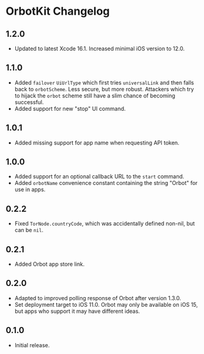 #  OrbotKit Changelog

## 1.2.0
- Updated to latest Xcode 16.1. Increased minimal iOS version to 12.0.

## 1.1.0
- Added `failover` `UiUrlType` which first tries `universalLink` and then falls back to `orbotScheme`.
  Less secure, but more robust. Attackers which try to hijack the `orbot` scheme still have a slim
  chance of becoming successful.
- Added support for new "stop" UI command.

## 1.0.1
- Added missing support for app name when requesting API token.

## 1.0.0
- Added support for an optional callback URL to the `start` command.
- Added `orbotName` convenience constant containing the string "Orbot" for use in apps.

## 0.2.2
- Fixed `TorNode.countryCode`, which was accidentally defined non-nil, but can be `nil`.

## 0.2.1
- Added Orbot app store link.

## 0.2.0
- Adapted to improved polling response of Orbot after version 1.3.0.
- Set deployment target to iOS 11.0. Orbot may only be available on iOS 15, 
  but apps who support it may have different ideas. 

## 0.1.0
- Initial release.
